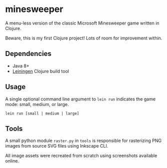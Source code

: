 # minesweeper

A menu-less version of the classic Microsoft Minesweeper game written in Clojure.

Beware, this is my first Clojure project! Lots of room for improvement within.

## Dependencies

* Java 8+
* [Leiningen](https://leiningen.org/) Clojure build tool

## Usage

A single optional command line argument to `lein run` indicates the game mode: 
small, medium, or large.

```
lein run [small | medium | large]
```

## Tools

A small python module `raster.py` in `tools` is responsible for rasterizing PNG images from source SVG files
using Inkscape CLI.

All image assets were recreated from scratch using screenshots available online. 